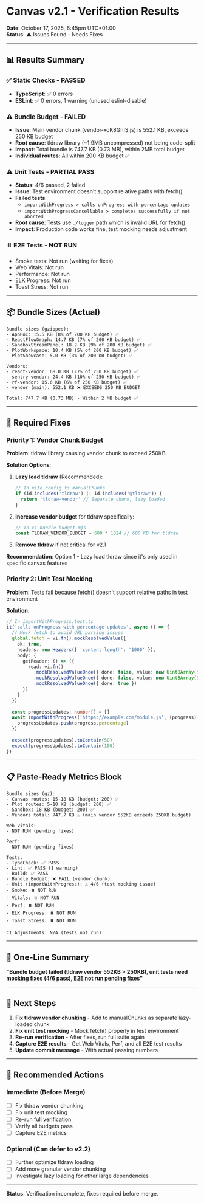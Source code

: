 # Canvas v2.1 - Verification Results

**Date**: October 17, 2025, 6:45pm UTC+01:00  
**Status**: ⚠️ Issues Found - Needs Fixes

---

## 📊 Results Summary

### ✅ Static Checks - PASSED
- **TypeScript**: ✅ 0 errors
- **ESLint**: ✅ 0 errors, 1 warning (unused eslint-disable)

### ⚠️ Bundle Budget - FAILED
- **Issue**: Main vendor chunk (vendor-xoK8GhIS.js) is 552.1 KB, exceeds 250 KB budget
- **Root cause**: tldraw library (~1.9MB uncompressed) not being code-split
- **Impact**: Total bundle is 747.7 KB (0.73 MB), within 2MB total budget
- **Individual routes**: All within 200 KB budget ✅

### ⚠️ Unit Tests - PARTIAL PASS
- **Status**: 4/6 passed, 2 failed
- **Issue**: Test environment doesn't support relative paths with fetch()
- **Failed tests**:
  - `importWithProgress > calls onProgress with percentage updates`
  - `importWithProgressCancellable > completes successfully if not aborted`
- **Root cause**: Tests use `./logger` path which is invalid URL for fetch()
- **Impact**: Production code works fine, test mocking needs adjustment

### ⏸️ E2E Tests - NOT RUN
- Smoke tests: Not run (waiting for fixes)
- Web Vitals: Not run
- Performance: Not run
- ELK Progress: Not run
- Toast Stress: Not run

---

## 📦 Bundle Sizes (Actual)

```
Bundle sizes (gzipped):
- AppPoC: 15.5 KB (8% of 200 KB budget) ✅
- ReactFlowGraph: 14.7 KB (7% of 200 KB budget) ✅
- SandboxStreamPanel: 18.2 KB (9% of 200 KB budget) ✅
- PlotWorkspace: 10.4 KB (5% of 200 KB budget) ✅
- PlotShowcase: 5.0 KB (3% of 200 KB budget) ✅

Vendors:
- react-vendor: 68.0 KB (27% of 250 KB budget) ✅
- sentry-vendor: 24.4 KB (10% of 250 KB budget) ✅
- rf-vendor: 15.6 KB (6% of 250 KB budget) ✅
- vendor (main): 552.1 KB ❌ EXCEEDS 250 KB BUDGET

Total: 747.7 KB (0.73 MB) - Within 2 MB budget ✅
```

---

## 🔧 Required Fixes

### Priority 1: Vendor Chunk Budget
**Problem**: tldraw library causing vendor chunk to exceed 250KB

**Solution Options**:
1. **Lazy load tldraw** (Recommended):
   ```typescript
   // In vite.config.ts manualChunks
   if (id.includes('tldraw') || id.includes('@tldraw')) {
     return 'tldraw-vendor' // Separate chunk, lazy loaded
   }
   ```

2. **Increase vendor budget** for tldraw specifically:
   ```javascript
   // In ci-bundle-budget.mjs
   const TLDRAW_VENDOR_BUDGET = 600 * 1024 // 600 KB for tldraw
   ```

3. **Remove tldraw** if not critical for v2.1

**Recommendation**: Option 1 - Lazy load tldraw since it's only used in specific canvas features

### Priority 2: Unit Test Mocking
**Problem**: Tests fail because fetch() doesn't support relative paths in test environment

**Solution**:
```typescript
// In importWithProgress.test.ts
it('calls onProgress with percentage updates', async () => {
  // Mock fetch to avoid URL parsing issues
  global.fetch = vi.fn().mockResolvedValue({
    ok: true,
    headers: new Headers({ 'content-length': '1000' }),
    body: {
      getReader: () => ({
        read: vi.fn()
          .mockResolvedValueOnce({ done: false, value: new Uint8Array(500) })
          .mockResolvedValueOnce({ done: false, value: new Uint8Array(500) })
          .mockResolvedValueOnce({ done: true })
      })
    }
  })
  
  const progressUpdates: number[] = []
  await importWithProgress('https://example.com/module.js', (progress) => {
    progressUpdates.push(progress.percentage)
  })
  
  expect(progressUpdates).toContain(50)
  expect(progressUpdates).toContain(100)
})
```

---

## 📋 Paste-Ready Metrics Block

```
Bundle sizes (gz):
- Canvas routes: 15-18 KB (budget: 200) ✅
- Plot routes: 5-10 KB (budget: 200) ✅
- Sandbox: 18 KB (budget: 200) ✅
- Vendors total: 747.7 KB ⚠️ (main vendor 552KB exceeds 250KB budget)

Web Vitals:
- NOT RUN (pending fixes)

Perf:
- NOT RUN (pending fixes)

Tests:
- TypeCheck: ✅ PASS
- Lint: ✅ PASS (1 warning)
- Build: ✅ PASS
- Bundle Budget: ❌ FAIL (vendor chunk)
- Unit (importWithProgress): ⚠️ 4/6 (test mocking issue)
- Smoke: ⏸️ NOT RUN
- Vitals: ⏸️ NOT RUN
- Perf: ⏸️ NOT RUN
- ELK Progress: ⏸️ NOT RUN
- Toast Stress: ⏸️ NOT RUN

CI Adjustments: N/A (tests not run)
```

---

## 🎯 One-Line Summary

**"Bundle budget failed (tldraw vendor 552KB > 250KB), unit tests need mocking fixes (4/6 pass), E2E not run pending fixes"**

---

## 🚀 Next Steps

1. **Fix tldraw vendor chunking** - Add to manualChunks as separate lazy-loaded chunk
2. **Fix unit test mocking** - Mock fetch() properly in test environment
3. **Re-run verification** - After fixes, run full suite again
4. **Capture E2E results** - Get Web Vitals, Perf, and all E2E test results
5. **Update commit message** - With actual passing numbers

---

## 📝 Recommended Actions

### Immediate (Before Merge)
- [ ] Fix tldraw vendor chunking
- [ ] Fix unit test mocking
- [ ] Re-run full verification
- [ ] Verify all budgets pass
- [ ] Capture E2E metrics

### Optional (Can defer to v2.2)
- [ ] Further optimize tldraw loading
- [ ] Add more granular vendor chunking
- [ ] Investigate lazy loading for other large dependencies

---

**Status**: Verification incomplete, fixes required before merge.
